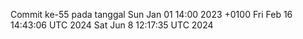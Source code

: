 Commit ke-55 pada tanggal Sun Jan 01 14:00 2023 +0100
Fri Feb 16 14:43:06 UTC 2024
Sat Jun  8 12:17:35 UTC 2024
